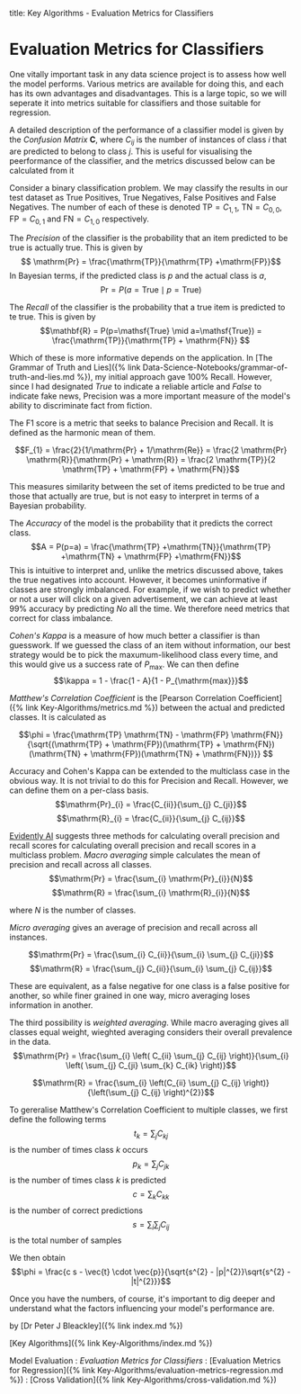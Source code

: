 title: Key Algorithms - Evaluation Metrics for Classifiers

# Evaluation Metrics for Classifiers

One vitally important task in any data science project is to assess how well the model performs. Various metrics are available for doing this, and each has its own advantages and disadvantages.
This is a large topic, so we will seperate it into metrics suitable for classifiers and those suitable for regression.

A detailed description of the performance of a classifier model is given by the *Confusion Matrix* $\mathbf{C}$, where $C_{ij}$ is the number of instances of class $i$ that are predicted to belong to class $j$. This is useful for visualising the peerformance of the classifier, and the metrics discussed below can be calculated from it

Consider a binary classification problem. We may classify the results in our test dataset as True Positives, True Negatives, False Positives and False Negatives. The number of each of these is denoted $\mathrm{TP} = C_{1,1}$, $\mathrm{TN} = C_{0,0}$, $\mathrm{FP} = C_{0,1}$ and $\mathrm{FN} = C_{1,0}$ respectively.

The *Precision* of the classifier is the probability that an item predicted to be true is actually true. This is given by 
$$ \mathrm{Pr} = \frac{\mathrm{TP}}{\mathrm{TP} +\mathrm{FP}}$$
In Bayesian terms, if the predicted class is $p$ and the actual class is $a$, 
$$\mathrm{Pr} = P(a=\mathsf{True} \mid p=\mathsf{True})$$

The *Recall* of the classifier is the probability that a true item is predicted to te true. This is given by 
$$\mathbf{R} = P(p=\mathsf{True} \mid a=\mathsf{True}) = \frac{\mathrm{TP}}{\mathrm{TP} + \mathrm{FN}} $$

Which of these is more informative depends on the application. In [The Grammar of Truth and Lies]({% link Data-Science-Notebooks/grammar-of-truth-and-lies.md %}), my initial approach gave 100% Recall. However, since I had designated *True* to indicate a reliable article and *False* to indicate fake news, Precision was a more important measure of the model's ability to discriminate fact from fiction.

The F1 score is a metric that seeks to balance Precision and Recall. It is defined as the harmonic mean of them.

$$F_{1} = \frac{2}{1/\mathrm{Pr} + 1/\mathrm{Re}} = \frac{2 \mathrm{Pr} \mathrm{R}}{\mathrm{Pr} + \mathrm{R}} = \frac{2 \mathrm{TP}}{2 \mathrm{TP} + \mathrm{FP} + \mathrm{FN}}$$

This measures similarity between the set of items predicted to be true and those that actually are true, but is not easy to interpret in terms of a Bayesian probability.

The *Accuracy* of the model is the probability that it predicts the correct class.
$$A = P(p=a) = \frac{\mathrm{TP} +\mathrm{TN}}{\mathrm{TP} +\mathrm{TN} + \mathrm{FP} +\mathrm{FN}}$$
This is intuitive to interpret and, unlike the metrics discussed above, takes the true negatives into account. However, it becomes uninformative if classes are strongly imbalanced. For example, if we wish to predict whether or not a user will click on a given advertisement, we can achieve at least 99% accuracy by predicting *No* all the time. We therefore need metrics that correct for class imbalance.

*Cohen's Kappa* is a measure of how much better a classifier is than guesswork. If we guessed the class of an item without information, our best strategy would be to pick the maxumum-likelihood class every time, and this would give us a success rate of $P_{\mathrm{max}}$. We can then define
$$\kappa = 1 - \frac{1 - A}{1 - P_{\mathrm{max}}}$$

*Matthew's Correlation Coefficient* is the [Pearson Correlation Coefficient]({% link Key-Algorithms/metrics.md %}) between the actual and predicted classes. It is calculated as

$$\phi = \frac{\mathrm{TP} \mathrm{TN} - \mathrm{FP} \mathrm{FN}}{\sqrt{(\mathrm{TP} + \mathrm{FP})(\mathrm{TP} + \mathrm{FN})(\mathrm{TN} + \mathrm{FP})(\mathrm{TN} + \mathrm{FN})}}
$$

Accuracy and Cohen's Kappa can be extended to the multiclass case in the obvious way. It is not trivial to do this for Precision and Recall. However, we can define them on a per-class basis. 
$$\mathrm{Pr}_{i} = \frac{C_{ii}}{\sum_{j} C_{ji}}$$
$$\mathrm{R}_{i} = \frac{C_{ii}}{\sum_{j} C_{ij}}$$

[Evidently AI](https://www.evidentlyai.com/classification-metrics/multi-class-metrics) suggests three methods for calculating overall precision and recall scores for calculating overall precision and recall scores in a multiclass problem. *Macro averaging* simple calculates the mean of precision and recall across all classes.
$$\mathrm{Pr} = \frac{\sum_{i} \mathrm{Pr}_{i}}{N}$$
$$\mathrm{R} = \frac{\sum_{i} \mathrm{R}_{i}}{N}$$

where $N$ is the number of classes.

*Micro averaging* gives an average of precision and recall across all instances.

$$\mathrm{Pr} = \frac{\sum_{i} C_{ii}}{\sum_{i} \sum_{j} C_{ji}}$$
$$\mathrm{R} = \frac{\sum_{j} C_{ii}}{\sum_{i} \sum_{j} C_{ij}}$$

These are equivalent, as a false negative for one class is a false positive for another, so while finer grained in one way, micro averaging loses information in another.

The third possibility is *weighted averaging*. While macro averaging gives all classes equal weight, wieghted averaging considers their overall prevalence in the data.
$$\mathrm{Pr} = \frac{\sum_{i} \left( C_{ii} \sum_{j} C_{ij} \right)}{\sum_{i} \left( \sum_{j} C_{ji} \sum_{k} C_{ik} \right)}$$

$$\mathrm{R} = \frac{\sum_{i} \left(C_{ii} \sum_{j} C_{ij} \right)}{\left(\sum_{j} C_{ij} \right)^{2}}$$

To gereralise Matthew's Correlation Coefficient to multiple classes, we first define the following terms
$$t_{k} = \sum_{j} C_{kj}$$ is the number of times class $k$ occurs
$$p_{k} = \sum_{j} C_{jk}$$ is the number of times class $k$ is predicted
$$c = \sum_{k} C_{kk}$$ is the number of correct predictions
$$s =\sum_{i} \sum_{j} C_{ij}$$ is the total number of samples

We then obtain 
$$\phi = \frac{c s - \vec{t} \cdot \vec{p}}{\sqrt{s^{2} - |p|^{2}}\sqrt{s^{2} - |t|^{2}}}$$

Once you have the numbers, of course, it's important to dig deeper and understand what the factors influencing your model's performance are.

by [Dr Peter J Bleackley]({% link index.md %})

[Key Algorithms]({% link Key-Algorithms/index.md %})

Model Evaluation
: *Evaluation Metrics for Classifiers*
: [Evaluation Metrics for Regression]({% link Key-Algorithms/evaluation-metrics-regression.md %})
: [Cross Validation]({% link Key-Algorithms/cross-validation.md %})



